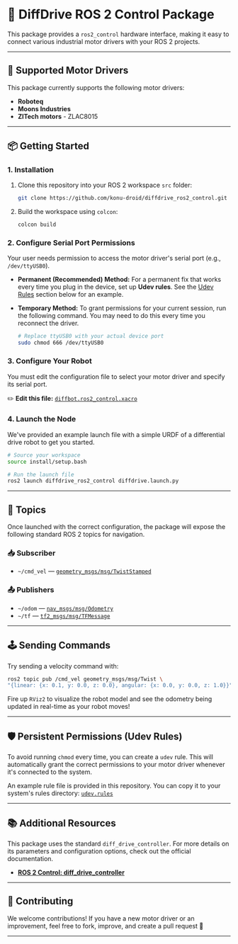 # 🤖 DiffDrive ROS 2 Control Package

This package provides a `ros2_control` hardware interface, making it easy to connect various industrial motor drivers with your ROS 2 projects.

-----

## 🔌 Supported Motor Drivers

This package currently supports the following motor drivers:

  * **Roboteq**
  * **Moons Industries**
  * **ZlTech motors** - ZLAC8015

-----

## 📦 Getting Started

### 1\. Installation

1. Clone this repository into your ROS 2 workspace `src` folder:

   ```bash
   git clone https://github.com/konu-droid/diffdrive_ros2_control.git src/diffdrive_ros2_control
   ```

2. Build the workspace using `colcon`:

   ```bash
   colcon build
   ```

### 2\. Configure Serial Port Permissions

Your user needs permission to access the motor driver's serial port (e.g., `/dev/ttyUSB0`).

  * **Permanent (Recommended) Method:** For a permanent fix that works every time you plug in the device, set up **Udev rules**. See the [Udev Rules](https://www.google.com/search?q=%23-persistent-permissions-udev-rules) section below for an example.

  * **Temporary Method:** To grant permissions for your current session, run the following command. You may need to do this every time you reconnect the driver.

    ```bash
    # Replace ttyUSB0 with your actual device port
    sudo chmod 666 /dev/ttyUSB0
    ```

### 3\. Configure Your Robot

You must edit the configuration file to select your motor driver and specify its serial port.

✏️ **Edit this file:** [`diffbot.ros2_control.xacro`](https://www.google.com/search?q=/src/diffdrive_ros2_control/description/ros2_control/diffbot.ros2_control.xacro)

### 4\. Launch the Node

We've provided an example launch file with a simple URDF of a differential drive robot to get you started.

```bash
# Source your workspace
source install/setup.bash

# Run the launch file
ros2 launch diffdrive_ros2_control diffdrive.launch.py
```

-----

## 🔁 Topics

Once launched with the correct configuration, the package will expose the following standard ROS 2 topics for navigation.

### 📥 Subscriber

* `~/cmd_vel` — [`geometry_msgs/msg/TwistStamped`](http://docs.ros.org/en/foxy/api/geometry_msgs/msg/TwistStamped.html)

### 📤 Publishers

* `~/odom` — [`nav_msgs/msg/Odometry`](http://docs.ros.org/en/foxy/api/nav_msgs/msg/Odometry.html)
* `~/tf` — [`tf2_msgs/msg/TFMessage`](http://docs.ros.org/en/foxy/api/tf2_msgs/msg/TFMessage.html)

---


## 🕹️ Sending Commands

Try sending a velocity command with:

```bash
ros2 topic pub /cmd_vel geometry_msgs/msg/Twist \
"{linear: {x: 0.1, y: 0.0, z: 0.0}, angular: {x: 0.0, y: 0.0, z: 1.0}}"
```

Fire up `RViz2` to visualize the robot model and see the odometry being updated in real-time as your robot moves\!

-----


## 🛡️ Persistent Permissions (Udev Rules)

To avoid running `chmod` every time, you can create a `udev` rule. This will automatically grant the correct permissions to your motor driver whenever it's connected to the system.

An example rule file is provided in this repository. You can copy it to your system's rules directory:
[`udev.rules`](https://www.google.com/search?q=/irctc_udev.rules)

-----

## 📚 Additional Resources

This package uses the standard `diff_drive_controller`. For more details on its parameters and configuration options, check out the official documentation.

  * **[ROS 2 Control: diff\_drive\_controller](https://control.ros.org/master/doc/ros2_controllers/diff_drive_controller/doc/userdoc.html)**

---

## 🤝 Contributing

We welcome contributions! If you have a new motor driver or an improvement, feel free to fork, improve, and create a pull request 🙌

---